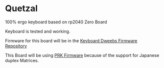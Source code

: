 # Quetzal

100% ergo keyboard based on rp2040 Zero Board

Keyboard is tested and working.

Firmware for this board will be in the [Keyboard Dweebs Firmware Repository](https://github.com/doesntfazer/Keyboard-Dweebs-Firmware-repository)

This Board will be using [PRK Firmware](https://github.com/picoruby/prk_firmware) because of the support for Japanese duplex Matrices.
